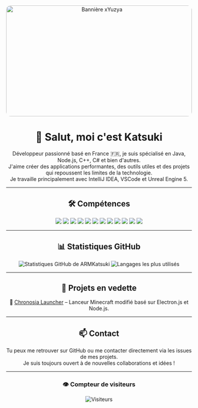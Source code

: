<div align="center">

<img src="https://i.ibb.co/27VR1YW8/Now-Github-allows-diagrams-and-flowcharts-in-markdown-files.jpg" alt="Bannière xYuzya" style="width:100%; max-height:300px; object-fit:cover; border-radius:12px"/>

# 👋 Salut, moi c'est Katsuki

Développeur passionné basé en France 🇫🇷, je suis spécialisé en Java, Node.js, C++, C# et bien d'autres.  
J'aime créer des applications performantes, des outils utiles et des projets qui repoussent les limites de la technologie.  
Je travaille principalement avec IntelliJ IDEA, VSCode et Unreal Engine 5.

---

## 🛠️ Compétences

<img src="https://img.shields.io/badge/Java-007396?style=for-the-badge&logo=java&logoColor=white"/>
<img src="https://img.shields.io/badge/JavaScript-F7DF1E?style=for-the-badge&logo=javascript&logoColor=black"/>
<img src="https://img.shields.io/badge/HTML5-E34F26?style=for-the-badge&logo=html5&logoColor=white"/>
<img src="https://img.shields.io/badge/PHP-777BB4?style=for-the-badge&logo=php&logoColor=white"/>
<img src="https://img.shields.io/badge/SQL-4479A1?style=for-the-badge&logo=postgresql&logoColor=white"/>
<img src="https://img.shields.io/badge/C++-00599C?style=for-the-badge&logo=c%2B%2B&logoColor=white"/>
<img src="https://img.shields.io/badge/C-00599C?style=for-the-badge&logo=c&logoColor=white"/>
<img src="https://img.shields.io/badge/C%23-239120?style=for-the-badge&logo=c-sharp&logoColor=white"/>
<img src="https://img.shields.io/badge/Lua-2C2D72?style=for-the-badge&logo=lua&logoColor=white"/>
<img src="https://img.shields.io/badge/Python-3776AB?style=for-the-badge&logo=python&logoColor=white"/>
<img src="https://img.shields.io/badge/Shell-121011?style=for-the-badge&logo=gnu-bash&logoColor=white"/>
<img src="https://img.shields.io/badge/Bash-4EAA25?style=for-the-badge&logo=gnu-bash&logoColor=white"/>

---

## 📊 Statistiques GitHub

<img src="https://github-readme-stats.vercel.app/api?username=ARMKatsuki&show_icons=true&theme=tokyonight&count_private=true" alt="Statistiques GitHub de ARMKatsuki"/>

<img src="https://github-readme-stats.vercel.app/api/top-langs/?username=ARMKatsuki&layout=compact&theme=tokyonight" alt="Langages les plus utilisés"/>

---

## 🚀 Projets en vedette

🔹 [Chronosia Launcher](https://github.com/xYuzya/Chronosia-Launcher) – Lanceur Minecraft modifié basé sur Electron.js et Node.js.

---

## 📫 Contact

Tu peux me retrouver sur GitHub ou me contacter directement via les issues de mes projets.  
Je suis toujours ouvert à de nouvelles collaborations et idées !

---

### 👁️ Compteur de visiteurs

<img src="https://komarev.com/ghpvc/?username=xYuzya&style=flat-square&color=blue" alt="Visiteurs"/>

</div>
